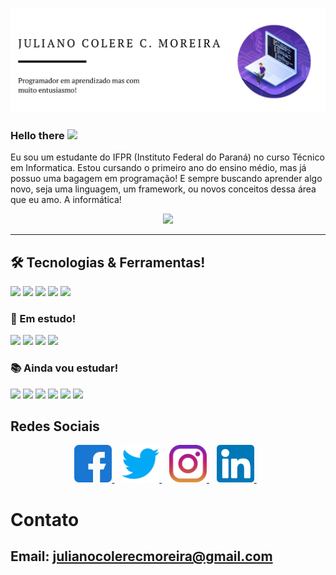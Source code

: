 <p align = "center">
  <img src="Images/Banner.png"/>
</p>
  
### Hello there  <img src="https://raw.githubusercontent.com/MartinHeinz/MartinHeinz/master/wave.gif" width="25px">

Eu sou um estudante do IFPR (Instituto Federal do Paraná) no curso Técnico em Informatica. Estou cursando o primeiro ano do ensino médio, mas já possuo uma bagagem em programação! E sempre buscando aprender algo novo, seja uma linguagem, um framework, ou novos conceitos dessa área que eu amo. A informática!

<p align = "center">
  <img heigth="500px" width="400px" src="https://github-readme-stats.vercel.app/api?username=JulianoCCMoreira&show_icons=true&theme=dracula"/>
</p>

---

## 🛠 Tecnologias & Ferramentas!

![](https://img.shields.io/badge/Linguagem-C%23-brightgreen) ![](https://img.shields.io/badge/Framework-.NET%20Core-brightgreen) ![](https://img.shields.io/badge/Framework-.NET%20Framework-brightgreen) ![](https://img.shields.io/badge/Framework-Windows%20Presentation%20Foundation-brightgreen) ![](https://img.shields.io/badge/Framework-Windows%20Forms-brightgreen)

### 🌱 Em estudo!

![](https://img.shields.io/badge/Linguagem-JavaScript-informational) ![](https://img.shields.io/badge/Linguagem-HTML-informational) ![](https://img.shields.io/badge/Linguagem-CSS-informational) ![](https://img.shields.io/badge/Framework-ASP.NET-informational)

### 📚 Ainda vou estudar!

![](https://img.shields.io/badge/Framework-Angular-critical) ![](https://img.shields.io/badge/Framework-React-critical) ![](https://img.shields.io/badge/Framework-Vue-critical) ![](https://img.shields.io/badge/Framework-Electron-critical) ![](https://img.shields.io/badge/Framework-Bootstrap-critical) ![](https://img.shields.io/badge/Framework-JQuery-critical)

## Redes Sociais

<p align = 'center'>
  <a href="https://www.facebook.com/juliano.coleremoreira"> <img height="60px" src="Icons/facebook.svg"> </a>&nbsp;&nbsp;
  <a href="https://twitter.com/JulianoColere"> <img height = "60" src = "Icons/twitter.svg"> </a>&nbsp;&nbsp;
  <a href="https://www.instagram.com/juliano_ccm/"> <img height = "60" src = "Icons/instagram.svg"> </a>&nbsp;&nbsp;
  <a href="https://www.linkedin.com/in/juliano-colere-ceccon-moreira-2577b0196"> <img height = "60" src="Icons/linkedin.svg"> </a>&nbsp;&nbsp;
</p>
  
# Contato
## Email: julianocolerecmoreira@gmail.com

